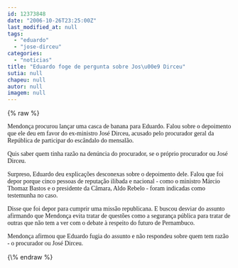 ```yaml
---
id: 12373848
date: "2006-10-26T23:25:00Z"
last_modified_at: null
tags:
  - "eduardo"
  - "jose-dirceu"
categories:
  - "noticias"
title: "Eduardo foge de pergunta sobre Jos\u00e9 Dirceu"
sutia: null
chapeu: null
autor: null
imagem: null
---
```

{\% raw %}
<p><P><FONT face=Verdana>Mendonça procurou lançar uma casca de banana para Eduardo. Falou sobre o depoimento que ele deu em favor do ex-ministro José Dirceu, acusado pelo procurador geral da República de participar do escândalo do mensalão.</FONT></P></p>
<p><P><FONT face=Verdana>Quis saber quem tinha razão na denúncia do procurador, se o próprio procurador ou José Dirceu.</FONT></P></p>
<p><P><FONT face=Verdana>Surpreso, Eduardo deu explicações desconexas sobre o depoimento dele. Falou que foi depor porque cinco pessoas de reputação ilibada e nacional - como o ministro Márcio Thomaz Bastos e o presidente da Câmara, Aldo Rebelo - foram indicadas como testemunha no caso.</FONT></P></p>
<p><P><FONT face=Verdana>Disse que foi depor para cumprir uma missão republicana. E buscou desviar do assunto afirmando que Mendonça evita tratar de questões como a segurança pública para tratar de outras que não tem a ver com o debate à respeito do futuro de Pernambuco.</FONT></P></p>
<p><P><FONT face=Verdana>Mendonça afirmou que Eduardo fugia do assunto e não respondeu sobre quem tem razão - o procurador ou José Dirceu.</FONT></P> </p>
{\% endraw %}